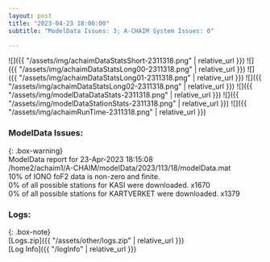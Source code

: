 ```yaml
---
layout: post
title: "2023-04-23 18:00:00"
subtitle: "ModelData Issues: 3; A-CHAIM System Issues: 0"

---
```


![]({{ "/assets/img/achaimDataStatsShort-2311318.png" | relative_url }})
![]({{ "/assets/img/achaimDataStatsLong00-2311318.png" | relative_url }})
![]({{ "/assets/img/achaimDataStatsLong01-2311318.png" | relative_url }})
![]({{ "/assets/img/achaimDataStatsLong02-2311318.png" | relative_url }})
![]({{ "/assets/img/modelDataDataStats-2311318.png" | relative_url }})
![]({{ "/assets/img/modelDataStationStats-2311318.png" | relative_url }})
![]({{ "/assets/img/achaimRunTime-2311318.png" | relative_url }})


### ModelData Issues:  
  
{: .box-warning}  
 ModelData report for 23-Apr-2023 18:15:08   
 /home2/achaim1/A-CHAIM/modelData/2023/113/18/modelData.mat   
 10% of IONO foF2 data is non-zero and finite.   
 0% of all possible stations for KASI were downloaded. x1670   
 0% of all possible stations for KARTVERKET were downloaded. x1379   
  


### Logs:  
  
{: .box-note}  
[Logs.zip]({{ "/assets/other/logs.zip" | relative_url }})  
[Log Info]({{ "/logInfo" | relative_url }})  
